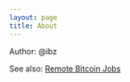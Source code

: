```yaml
---
layout: page
title: About
---
```


Author: @ibz

See also: [Remote Bitcoin Jobs](http://remotebitcoinjobs.com)